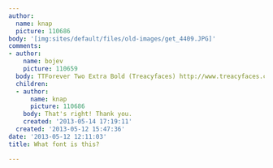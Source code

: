 ```yaml
---
author:
  name: knap
  picture: 110686
body: '[img:sites/default/files/old-images/get_4409.JPG]'
comments:
- author:
    name: bojev
    picture: 110659
  body: TTForever Two Extra Bold (Treacyfaces) http://www.treacyfaces.com/
  children:
  - author:
      name: knap
      picture: 110686
    body: That's right! Thank you.
    created: '2013-05-14 17:19:11'
  created: '2013-05-12 15:47:36'
date: '2013-05-12 12:11:03'
title: What font is this?

---
```

